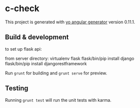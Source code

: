 # c-check

This project is generated with [yo angular generator](https://github.com/yeoman/generator-angular)
version 0.11.1.

## Build & development

to set up flask api:

from server directory:
virtualenv flask
flask/bin/pip install django
flask/bin/pip install djangorestframework

Run `grunt` for building and `grunt serve` for preview.

## Testing

Running `grunt test` will run the unit tests with karma.
